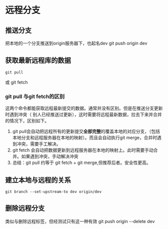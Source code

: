 # 远程分支

## 推送分支

把本地的一个分支推送到origin服务器下，也起名dev
    git push origin dev

## 获取最新远程库的数据

    git pull
或
    git fetch

### git pull 与git fetch的区别

这两个命令都能获取远程最新提交的数据。通常并没有区别。但是在推送分支更新时遇到冲突（ 别人已经推送过更新），这时需要将远程最新数据，拉去下来并合并的情况下，区别如下。

1. git pull会自动把远程所有的更新提交**全部完整**的覆盖本地的对应分支，（包括本地分支和远程服务器在本地的映射）。而且会自动执行git merge，合并时遇到冲突，需要手工解决。
2. git fetch 会自动把数据更新到远程服务器在本地的映射上。此时需要手动合并。如果遇到冲突，手动解决冲突
3. 总结：git pull 约等于 git fetch + git merge,但推荐后者。安全性更高。

## 建立本地与远程的关系

    git branch --set-upstream-to dev origin/dev

## 删除远程分支

类似与删除远程标签，但经测试只有这一种有效
    git push origin --delete dev